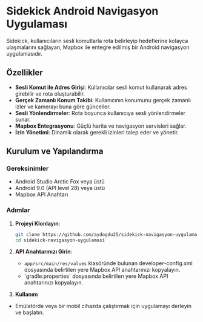 # Sidekick Android Navigasyon Uygulaması

Sidekick, kullanıcıların sesli komutlarla rota belirleyip hedeflerine kolayca ulaşmalarını sağlayan, Mapbox ile entegre edilmiş bir Android navigasyon uygulamasıdır.

## Özellikler

- **Sesli Komut ile Adres Girişi**: Kullanıcılar sesli komut kullanarak adres girebilir ve rota oluşturabilir.
- **Gerçek Zamanlı Konum Takibi**: Kullanıcının konumunu gerçek zamanlı izler ve kamerayı buna göre günceller.
- **Sesli Yönlendirmeler**: Rota boyunca kullanıcıya sesli yönlendirmeler sunar.
- **Mapbox Entegrasyonu**: Güçlü harita ve navigasyon servisleri sağlar.
- **İzin Yönetimi**: Dinamik olarak gerekli izinleri talep eder ve yönetir.

## Kurulum ve Yapılandırma

### Gereksinimler

- Android Studio Arctic Fox veya üstü
- Android 9.0 (API level 28) veya üstü
- Mapbox API Anahtarı

### Adımlar

1. **Projeyi Klonlayın**:
   ```bash
   git clone https://github.com/aydogdu25/sidekick-navigasyon-uygulamasi.git
   cd sidekick-navigasyon-uygulamasi

2. **API Anahtarınızı Girin**:
    - `app/src/main/res/values` klasöründe bulunan developer-config.xml dosyasında belirtilen yere Mapbox API anahtarınızı kopyalayın.
    - `gradle.properties´ dosyasında belirtilen yere Mapbox API anahtarınızı kopyalayın.

3. **Kullanım**
 - Emülatörde veya bir mobil cihazda çalıştırmak için uygulamayı derleyin ve başlatın.
